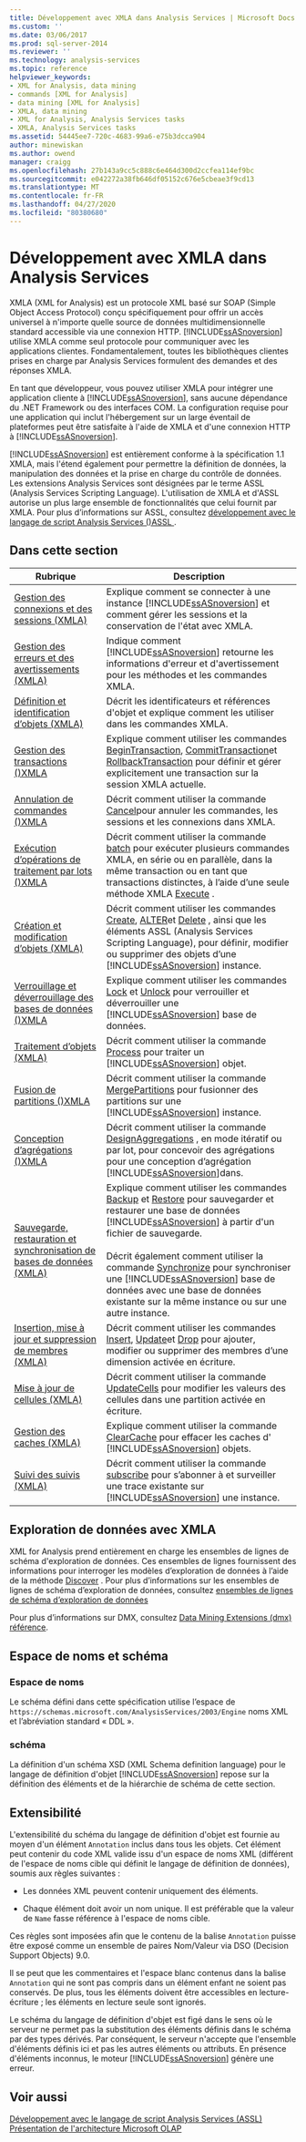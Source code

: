 ```yaml
---
title: Développement avec XMLA dans Analysis Services | Microsoft Docs
ms.custom: ''
ms.date: 03/06/2017
ms.prod: sql-server-2014
ms.reviewer: ''
ms.technology: analysis-services
ms.topic: reference
helpviewer_keywords:
- XML for Analysis, data mining
- commands [XML for Analysis]
- data mining [XML for Analysis]
- XMLA, data mining
- XML for Analysis, Analysis Services tasks
- XMLA, Analysis Services tasks
ms.assetid: 54445ee7-720c-4683-99a6-e75b3dcca904
author: minewiskan
ms.author: owend
manager: craigg
ms.openlocfilehash: 27b143a9cc5c888c6e464d300d2ccfea114ef9bc
ms.sourcegitcommit: e042272a38fb646df05152c676e5cbeae3f9cd13
ms.translationtype: MT
ms.contentlocale: fr-FR
ms.lasthandoff: 04/27/2020
ms.locfileid: "80380680"
---
```

# <a name="developing-with-xmla-in-analysis-services"></a>Développement avec XMLA dans Analysis Services
  XMLA (XML for Analysis) est un protocole XML basé sur SOAP (Simple Object Access Protocol) conçu spécifiquement pour offrir un accès universel à n'importe quelle source de données multidimensionnelle standard accessible via une connexion HTTP. [!INCLUDE[ssASnoversion](../../includes/ssasnoversion-md.md)] utilise XMLA comme seul protocole pour communiquer avec les applications clientes. Fondamentalement, toutes les bibliothèques clientes prises en charge par Analysis Services formulent des demandes et des réponses XMLA.  
  
 En tant que développeur, vous pouvez utiliser XMLA pour intégrer une application cliente à [!INCLUDE[ssASnoversion](../../includes/ssasnoversion-md.md)], sans aucune dépendance du .NET Framework ou des interfaces COM. La configuration requise pour une application qui inclut l'hébergement sur un large éventail de plateformes peut être satisfaite à l'aide de XMLA et d'une connexion HTTP à [!INCLUDE[ssASnoversion](../../includes/ssasnoversion-md.md)].  
  
 [!INCLUDE[ssASnoversion](../../includes/ssasnoversion-md.md)] est entièrement conforme à la spécification 1.1 XMLA, mais l'étend également pour permettre la définition de données, la manipulation des données et la prise en charge du contrôle de données. Les extensions Analysis Services sont désignées par le terme ASSL (Analysis Services Scripting Language). L'utilisation de XMLA et d'ASSL autorise un plus large ensemble de fonctionnalités que celui fournit par XMLA. Pour plus d’informations sur ASSL, consultez [développement avec le langage de script Analysis Services &#40;&#41;ASSL ](../multidimensional-models/scripting-language-assl/developing-with-analysis-services-scripting-language-assl.md).  
  
## <a name="in-this-section"></a>Dans cette section  
  
|Rubrique|Description|  
|-----------|-----------------|  
|[Gestion des connexions et des sessions &#40;XMLA&#41;](managing-connections-and-sessions-xmla.md)|Explique comment se connecter à une instance [!INCLUDE[ssASnoversion](../../includes/ssasnoversion-md.md)] et comment gérer les sessions et la conservation de l'état avec XMLA.|  
|[Gestion des erreurs et des avertissements &#40;XMLA&#41;](handling-errors-and-warnings-xmla.md)|Indique comment [!INCLUDE[ssASnoversion](../../includes/ssasnoversion-md.md)] retourne les informations d'erreur et d'avertissement pour les méthodes et les commandes XMLA.|  
|[Définition et identification d’objets &#40;XMLA&#41;](https://docs.microsoft.com/bi-reference/xmla/xml-elements-objects)|Décrit les identificateurs et références d'objet et explique comment les utiliser dans les commandes XMLA.|  
|[Gestion des transactions &#40;&#41;XMLA](managing-transactions-xmla.md)|Explique comment utiliser les commandes [BeginTransaction](https://docs.microsoft.com/bi-reference/xmla/xml-elements-commands/begintransaction-element-xmla), [CommitTransaction](https://docs.microsoft.com/bi-reference/xmla/xml-elements-commands/committransaction-element-xmla)et [RollbackTransaction](https://docs.microsoft.com/bi-reference/xmla/xml-elements-commands/rollbacktransaction-element-xmla) pour définir et gérer explicitement une transaction sur la session XMLA actuelle.|  
|[Annulation de commandes &#40;&#41;XMLA](../multidimensional-models-scripting-language-assl-xmla/canceling-commands-xmla.md)|Décrit comment utiliser la commande [Cancel](https://docs.microsoft.com/bi-reference/xmla/xml-elements-commands/cancel-element-xmla)pour annuler les commandes, les sessions et les connexions dans XMLA.|  
|[Exécution d’opérations de traitement par lots &#40;&#41;XMLA](performing-batch-operations-xmla.md)|Décrit comment utiliser la commande [batch](https://docs.microsoft.com/bi-reference/xmla/xml-elements-commands/batch-element-xmla) pour exécuter plusieurs commandes XMLA, en série ou en parallèle, dans la même transaction ou en tant que transactions distinctes, à l’aide d’une seule méthode XMLA [Execute](https://docs.microsoft.com/bi-reference/xmla/xml-elements-methods-execute) .|  
|[Création et modification d’objets &#40;XMLA&#41;](creating-and-altering-objects-xmla.md)|Décrit comment utiliser les commandes [Create](https://docs.microsoft.com/bi-reference/xmla/xml-elements-commands/create-element-xmla), [ALTER](https://docs.microsoft.com/bi-reference/xmla/xml-elements-commands/alter-element-xmla)et [Delete](https://docs.microsoft.com/bi-reference/xmla/xml-elements-commands/delete-element-xmla) , ainsi que les éléments ASSL (Analysis Services Scripting Language), pour définir, modifier ou supprimer des objets d’une [!INCLUDE[ssASnoversion](../../includes/ssasnoversion-md.md)] instance.|  
|[Verrouillage et déverrouillage des bases de données &#40;&#41;XMLA](locking-and-unlocking-databases-xmla.md)|Explique comment utiliser les commandes [Lock](https://docs.microsoft.com/bi-reference/xmla/xml-elements-commands/lock-element-xmla) et [Unlock](https://docs.microsoft.com/bi-reference/xmla/xml-elements-commands/lock-element-xmla) pour verrouiller et déverrouiller une [!INCLUDE[ssASnoversion](../../includes/ssasnoversion-md.md)] base de données.|  
|[Traitement d’objets &#40;XMLA&#41;](processing-objects-xmla.md)|Décrit comment utiliser la commande [Process](https://docs.microsoft.com/bi-reference/xmla/xml-elements-commands/process-element-xmla) pour traiter un [!INCLUDE[ssASnoversion](../../includes/ssasnoversion-md.md)] objet.|  
|[Fusion de partitions &#40;&#41;XMLA](merging-partitions-xmla.md)|Décrit comment utiliser la commande [MergePartitions](https://docs.microsoft.com/bi-reference/xmla/xml-elements-commands/mergepartitions-element-xmla) pour fusionner des partitions sur une [!INCLUDE[ssASnoversion](../../includes/ssasnoversion-md.md)] instance.|  
|[Conception d’agrégations &#40;&#41;XMLA](designing-aggregations-xmla.md)|Décrit comment utiliser la commande [DesignAggregations](https://docs.microsoft.com/bi-reference/xmla/xml-elements-commands/designaggregations-element-xmla) , en mode itératif ou par lot, pour concevoir des agrégations pour une conception d’agrégation [!INCLUDE[ssASnoversion](../../includes/ssasnoversion-md.md)]dans.|  
|[Sauvegarde, restauration et synchronisation de bases de données &#40;XMLA&#41;](backing-up-restoring-and-synchronizing-databases-xmla.md)|Explique comment utiliser les commandes [Backup](https://docs.microsoft.com/bi-reference/xmla/xml-elements-commands/backup-element-xmla) et [Restore](https://docs.microsoft.com/bi-reference/xmla/xml-elements-commands/restore-element-xmla) pour sauvegarder et restaurer une base de données [!INCLUDE[ssASnoversion](../../includes/ssasnoversion-md.md)] à partir d'un fichier de sauvegarde.<br /><br /> Décrit également comment utiliser la commande [Synchronize](https://docs.microsoft.com/bi-reference/xmla/xml-elements-commands/synchronize-element-xmla) pour synchroniser une [!INCLUDE[ssASnoversion](../../includes/ssasnoversion-md.md)] base de données avec une base de données existante sur la même instance ou sur une autre instance.|  
|[Insertion, mise à jour et suppression de membres &#40;XMLA&#41;](inserting-updating-and-dropping-members-xmla.md)|Décrit comment utiliser les commandes [Insert](https://docs.microsoft.com/bi-reference/xmla/xml-elements-commands/insert-element-xmla), [Update](https://docs.microsoft.com/bi-reference/xmla/xml-elements-commands/update-element-xmla)et [Drop](https://docs.microsoft.com/bi-reference/xmla/xml-elements-commands/drop-element-xmla) pour ajouter, modifier ou supprimer des membres d’une dimension activée en écriture.|  
|[Mise à jour de cellules &#40;XMLA&#41;](updating-cells-xmla.md)|Décrit comment utiliser la commande [UpdateCells](https://docs.microsoft.com/bi-reference/xmla/xml-elements-commands/updatecells-element-xmla) pour modifier les valeurs des cellules dans une partition activée en écriture.|  
|[Gestion des caches &#40;XMLA&#41;](managing-caches-xmla.md)|Explique comment utiliser la commande [ClearCache](https://docs.microsoft.com/bi-reference/xmla/xml-elements-commands/clearcache-element-xmla) pour effacer les caches d' [!INCLUDE[ssASnoversion](../../includes/ssasnoversion-md.md)] objets.|  
|[Suivi des suivis &#40;XMLA&#41;](monitoring-traces-xmla.md)|Décrit comment utiliser la commande [subscribe](https://docs.microsoft.com/bi-reference/xmla/xml-elements-commands/subscribe-element-xmla) pour s’abonner à et surveiller une trace existante sur [!INCLUDE[ssASnoversion](../../includes/ssasnoversion-md.md)] une instance.|  
  
## <a name="data-mining-with-xmla"></a>Exploration de données avec XMLA  
 XML for Analysis prend entièrement en charge les ensembles de lignes de schéma d'exploration de données. Ces ensembles de lignes fournissent des informations pour interroger les modèles d’exploration de données à l’aide de la méthode [Discover](https://docs.microsoft.com/bi-reference/xmla/xml-elements-methods-discover) . Pour plus d’informations sur les ensembles de lignes de schéma d’exploration de données, consultez [ensembles de lignes de schéma d’exploration de données](https://docs.microsoft.com/bi-reference/schema-rowsets/data-mining/data-mining-schema-rowsets) 
  
 Pour plus d’informations sur DMX, consultez [Data Mining Extensions &#40;dmx&#41; référence](/sql/dmx/data-mining-extensions-dmx-reference).  
  
## <a name="namespace-and-schema"></a>Espace de noms et schéma  
  
### <a name="namespace"></a>Espace de noms  
 Le schéma défini dans cette spécification utilise l’espace de `https://schemas.microsoft.com/AnalysisServices/2003/Engine` noms XML et l’abréviation standard « DDL ».  
  
### <a name="schema"></a>schéma  
 La définition d'un schéma XSD (XML Schema definition language) pour le langage de définition d'objet [!INCLUDE[ssASnoversion](../../includes/ssasnoversion-md.md)] repose sur la définition des éléments et de la hiérarchie de schéma de cette section.  
  
## <a name="extensibility"></a>Extensibilité  
 L'extensibilité du schéma du langage de définition d'objet est fournie au moyen d'un élément `Annotation` inclus dans tous les objets. Cet élément peut contenir du code XML valide issu d'un espace de noms XML (différent de l'espace de noms cible qui définit le langage de définition de données), soumis aux règles suivantes :  
  
-   Les données XML peuvent contenir uniquement des éléments.  
  
-   Chaque élément doit avoir un nom unique. Il est préférable que la valeur de `Name` fasse référence à l'espace de noms cible.  
  
 Ces règles sont imposées afin que le contenu de la balise `Annotation` puisse être exposé comme un ensemble de paires Nom/Valeur via DSO (Decision Support Objects) 9.0.  
  
 Il se peut que les commentaires et l'espace blanc contenus dans la balise `Annotation` qui ne sont pas compris dans un élément enfant ne soient pas conservés. De plus, tous les éléments doivent être accessibles en lecture-écriture ; les éléments en lecture seule sont ignorés.  
  
 Le schéma du langage de définition d'objet est figé dans le sens où le serveur ne permet pas la substitution des éléments définis dans le schéma par des types dérivés. Par conséquent, le serveur n'accepte que l'ensemble d'éléments définis ici et pas les autres éléments ou attributs. En présence d'éléments inconnus, le moteur [!INCLUDE[ssASnoversion](../../includes/ssasnoversion-md.md)] génère une erreur.  
  
## <a name="see-also"></a>Voir aussi  
 [Développement avec le langage de script Analysis Services &#40;ASSL&#41;](../multidimensional-models/scripting-language-assl/developing-with-analysis-services-scripting-language-assl.md)   
 [Présentation de l'architecture Microsoft OLAP](../multidimensional-models/olap-physical/understanding-microsoft-olap-architecture.md)  
  
  
